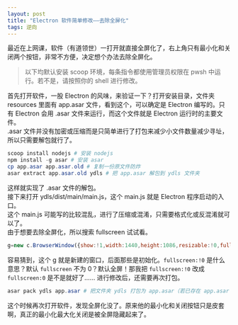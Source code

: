 ```yaml
---
layout: post
title: "Electron 软件简单修改——去除全屏化"
tags: 逆向
---
```


最近在上网课，软件（有道领世）一打开就直接全屏化了，右上角只有最小化和关闭两个按钮，非常不方便，决定想个办法去除全屏化。  
> 以下均默认安装 scoop 环境，每条指令都使用管理员权限在 pwsh 中运行。若不是，请按照你的 shell 进行修改。

首先打开软件，一股 Electron 的风味，来验证一下？打开安装目录，文件夹 resources 里面有 app.asar 文件，看到这个，可以确定是 Electron 编写的。只有 Electron 会用 .asar 文件来运行，而这个文件就是 Electron 运行时的主要文件。  
.asar 文件并没有加密或压缩而是只简单进行了打包来减少小文件数量减少寻址，所以只需要解包就行了。
```ps1
scoop install nodejs # 安装 nodejs
npm install -g asar # 安装 asar
cp app.asar app.asar.old # 复制一份原文件防炸
asar extract app.asar.old ydls # 把 app.asar 解包到 ydls 文件夹
```
这样就实现了 .asar 文件的解包。  
接下来打开 ydls/dist/main/main.js，这个 main.js 就是 Electron 程序启动的入口。  
这个 main.js 可能写的比较混乱，进行了压缩或混淆，只需要格式化或反混淆就可以了。  
由于想要去除全屏化，所以搜索 fullscreen 试试看。
```js
g=new c.BrowserWindow({show:!1,width:1440,height:1086,resizable:!0,fullscreen:!0,icon:((...t)=>a.default.join(e,...t))("icon.png"),webPreferences:{contextIsolation:!0,webSecurity:!1,preload:a.default.join(__dirname,"preload.js"),webviewTag:!0}})
```
容易猜到，这个 g 就是新建的窗口，后面那些是初始化。`fullscreen:!0` 是什么意思？默认 `fullscreen` 不为 $0$？默认全屏！那我把 `fullscreen:!0` 改成 `fullscreen:0` 是不是就好了……
进行修改后，还需要再次打包。
```ps1
asar pack ydls app.asar # 把文件夹 ydls 打包为 app.asar（若已存在 app.asar 会进行替换）
```
这个时候再次打开软件，发现全屏化没了。原来他的最小化和关闭按钮只是皮套啊，真正的最小化最大化关闭是被全屏隐藏起来了。